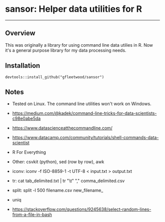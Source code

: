 # sansor: Helper data utilities for R
------------------------

## Overview

This was originally a library for using command line data utilies in R. Now it's a general purpose library for my data processing needs.

## Installation

`devtools::install_github("gfleetwood/sansor")`

## Notes

* Tested on Linux. The command line utilities won't work on Windows.

* https://medium.com/@kadek/command-line-tricks-for-data-scientists-c98e0abe5da

* https://www.datascienceatthecommandline.com/

* https://www.datacamp.com/community/tutorials/shell-commands-data-scientist

* R For Everything

* Other: csvkit (python), sed (row by row), awk

* iconv: iconv -f ISO-8859-1 -t UTF-8 < input.txt > output.txt

* tr: cat tab_delimited.txt | tr "\\t" "," comma_delimited.csv

* split: split -l 500 filename.csv new_filename_

* uniq

* https://stackoverflow.com/questions/9245638/select-random-lines-from-a-file-in-bash
